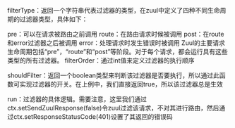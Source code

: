 filterType：返回一个字符串代表过滤器的类型，在zuul中定义了四种不同生命周期的过滤器类型，具体如下：

pre：可以在请求被路由之前调用
route：在路由请求时候被调用
post：在route和error过滤器之后被调用
error：处理请求时发生错误时被调用
     Zuul的主要请求生命周期包括“pre”，“route”和“post”等阶段。对于每个请求，都会运行具有这些类型的所有过滤器。
filterOrder：通过int值来定义过滤器的执行顺序

shouldFilter：返回一个boolean类型来判断该过滤器是否要执行，所以通过此函数可实现过滤器的开关。在上例中，我们直接返回true，所以该过滤器总是生效

run：过滤器的具体逻辑。需要注意，这里我们通过ctx.setSendZuulResponse(false)令zuul过滤该请求，不对其进行路由，然后通过ctx.setResponseStatusCode(401)设置了其返回的错误码